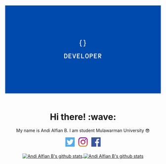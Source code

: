 <a align='center' href="https://github.com/anddfian"><img src="https://github.com/anddfian/anddfian/blob/main/images/header.png?raw=true"></a>&nbsp;&nbsp;
<h1 align='center'> Hi there! :wave:</h1>
<p align='center'> My name is Andi Alfian B. I am student Mulawarman University 😎 </p>
<p align='center'>
   <a href="https://twitter.com/anddfian"><img height="30" src="https://github.com/anddfian/anddfian/blob/main/images/twitter.png?raw=true"></a>&nbsp;&nbsp;
   <a href="https://instagram.com/anddfian"><img height="30" src="https://github.com/anddfian/anddfian/blob/main/images/instagram.jpg?raw=true"></a>&nbsp;&nbsp;
   <a href="https://www.facebook.com/anddfian"><img height="30" src="https://github.com/anddfian/anddfian/blob/main/images/facebook.png?raw=true"></a>
   <br/><br/>
   <a href="https://github.com/anddfian/">
   <img align="center" src="https://github-readme-stats.vercel.app/api/top-langs/?username=anddfian&layout=compact" alt="Andi Alfian B's github stats"/>
   </a>
   <a href="https://github.com/anddfian/">
   <img align="center" src="https://github-readme-stats.vercel.app/api?username=anddfian&hide=issues&count_private=true&show_icons=true" alt="Andi Alfian B's github stats" />
   </a>
</p>
